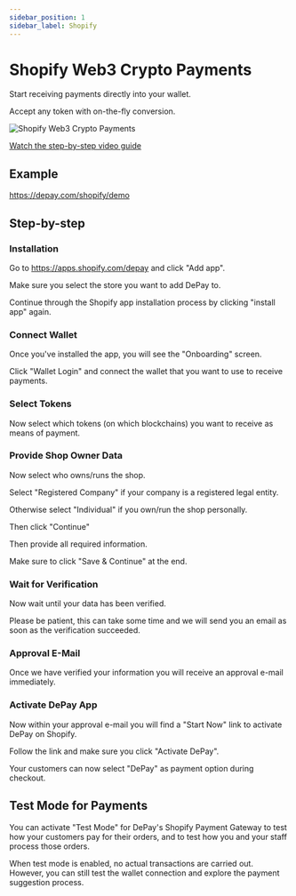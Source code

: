 ```yaml
---
sidebar_position: 1
sidebar_label: Shopify
---
```


# Shopify Web3 Crypto Payments

Start receiving payments directly into your wallet.

Accept any token with on-the-fly conversion.

![Shopify Web3 Crypto Payments](/img/plugins/Shopify-Web3-Payments.svg)

[<FontAwesomeIcon icon="fa-brands fa-youtube" /> Watch the step-by-step video guide](https://depay.com/how-to/accept-web3-cryptocurrency-payments-on-shopify-4yObn75fWUVaxzBDbN8Dzd)

## Example

https://depay.com/shopify/demo

## Step-by-step

### Installation

Go to https://apps.shopify.com/depay and click "Add app".

Make sure you select the store you want to add DePay to.

Continue through the Shopify app installation process by clicking "install app" again.

### Connect Wallet

Once you've installed the app, you will see the "Onboarding" screen.

Click "Wallet Login" and connect the wallet that you want to use to receive payments.

### Select Tokens

Now select which tokens (on which blockchains) you want to receive as means of payment.

### Provide Shop Owner Data

Now select who owns/runs the shop.

Select "Registered Company" if your company is a registered legal entity.

Otherwise select "Individual" if you own/run the shop personally.

Then click "Continue"

Then provide all required information.

Make sure to click "Save & Continue" at the end.

### Wait for Verification

Now wait until your data has been verified.

Please be patient, this can take some time and we will send you an email as soon as the verification succeeded.

### Approval E-Mail

Once we have verified your information you will receive an approval e-mail immediately.

### Activate DePay App

Now within your approval e-mail you will find a "Start Now" link to activate DePay on Shopify.

Follow the link and make sure you click "Activate DePay".

Your customers can now select "DePay" as payment option during checkout.

## Test Mode for Payments

You can activate "Test Mode" for DePay's Shopify Payment Gateway to test how your customers pay for their orders, and to test how you and your staff process those orders.

When test mode is enabled, no actual transactions are carried out. However, you can still test the wallet connection and explore the payment suggestion process.

